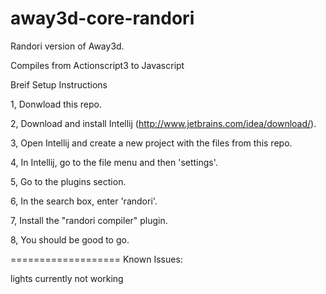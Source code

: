 away3d-core-randori
===================

Randori version of Away3d.

Compiles from Actionscript3 to Javascript

Breif Setup Instructions

1, Donwload this repo.

2, Download and install Intellij (http://www.jetbrains.com/idea/download/).

3, Open Intellij and create a new project with the files from this repo.

4, In Intellij, go to the file menu and then 'settings'.

5, Go to the plugins section.

6, In the search box, enter 'randori'.

7, Install the "randori compiler" plugin.

8, You should be good to go.

===================
Known Issues:

lights currently not working

